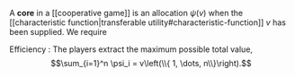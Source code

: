 A **core** in a [[cooperative game]] is an allocation $\psi(v)$ when the [[characteristic function|transferable utility#characteristic-function]] $v$ has been supplied. We require 

Efficiency
: The players extract the maximum possible total value, $$\sum_{i=1}^n \psi_i = v\left(\\{ 1, \dots, n\\}\right).$$